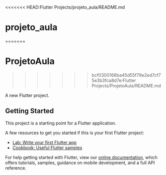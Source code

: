 <<<<<<< HEAD:Flutter Projects/projeto_aula/README.md
# projeto_aula
=======
# ProjetoAula
>>>>>>> bcf0300168ba45d55f79e2ed7cf75e3b3fca8d7e:Flutter Projects/ProjetoAula/README.md

A new Flutter project.

## Getting Started

This project is a starting point for a Flutter application.

A few resources to get you started if this is your first Flutter project:

- [Lab: Write your first Flutter app](https://flutter.dev/docs/get-started/codelab)
- [Cookbook: Useful Flutter samples](https://flutter.dev/docs/cookbook)

For help getting started with Flutter, view our
[online documentation](https://flutter.dev/docs), which offers tutorials,
samples, guidance on mobile development, and a full API reference.
